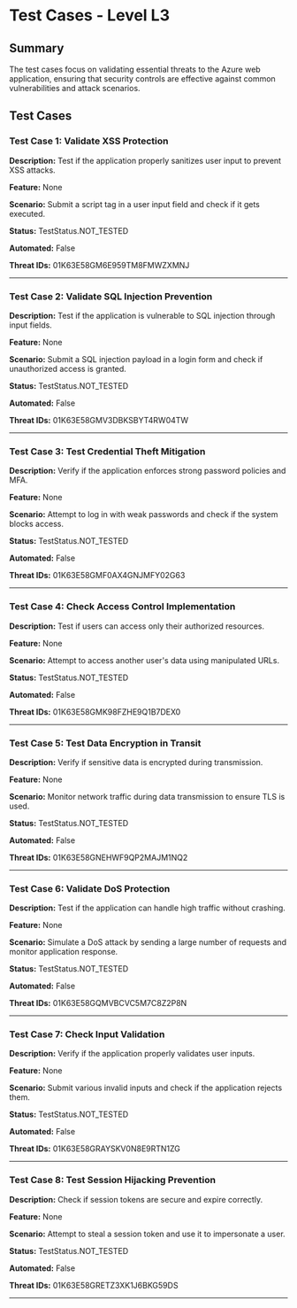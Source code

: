 # Test Cases - Level L3

## Summary

The test cases focus on validating essential threats to the Azure web application, ensuring that security controls are effective against common vulnerabilities and attack scenarios.

## Test Cases

### Test Case 1: Validate XSS Protection

**Description:** Test if the application properly sanitizes user input to prevent XSS attacks.

**Feature:** None

**Scenario:** Submit a script tag in a user input field and check if it gets executed.

**Status:** TestStatus.NOT_TESTED

**Automated:** False

**Threat IDs:** 01K63E58GM6E959TM8FMWZXMNJ

---

### Test Case 2: Validate SQL Injection Prevention

**Description:** Test if the application is vulnerable to SQL injection through input fields.

**Feature:** None

**Scenario:** Submit a SQL injection payload in a login form and check if unauthorized access is granted.

**Status:** TestStatus.NOT_TESTED

**Automated:** False

**Threat IDs:** 01K63E58GMV3DBKSBYT4RW04TW

---

### Test Case 3: Test Credential Theft Mitigation

**Description:** Verify if the application enforces strong password policies and MFA.

**Feature:** None

**Scenario:** Attempt to log in with weak passwords and check if the system blocks access.

**Status:** TestStatus.NOT_TESTED

**Automated:** False

**Threat IDs:** 01K63E58GMF0AX4GNJMFY02G63

---

### Test Case 4: Check Access Control Implementation

**Description:** Test if users can access only their authorized resources.

**Feature:** None

**Scenario:** Attempt to access another user's data using manipulated URLs.

**Status:** TestStatus.NOT_TESTED

**Automated:** False

**Threat IDs:** 01K63E58GMK98FZHE9Q1B7DEX0

---

### Test Case 5: Test Data Encryption in Transit

**Description:** Verify if sensitive data is encrypted during transmission.

**Feature:** None

**Scenario:** Monitor network traffic during data transmission to ensure TLS is used.

**Status:** TestStatus.NOT_TESTED

**Automated:** False

**Threat IDs:** 01K63E58GNEHWF9QP2MAJM1NQ2

---

### Test Case 6: Validate DoS Protection

**Description:** Test if the application can handle high traffic without crashing.

**Feature:** None

**Scenario:** Simulate a DoS attack by sending a large number of requests and monitor application response.

**Status:** TestStatus.NOT_TESTED

**Automated:** False

**Threat IDs:** 01K63E58GQMVBCVC5M7C8Z2P8N

---

### Test Case 7: Check Input Validation

**Description:** Verify if the application properly validates user inputs.

**Feature:** None

**Scenario:** Submit various invalid inputs and check if the application rejects them.

**Status:** TestStatus.NOT_TESTED

**Automated:** False

**Threat IDs:** 01K63E58GRAYSKV0N8E9RTN1ZG

---

### Test Case 8: Test Session Hijacking Prevention

**Description:** Check if session tokens are secure and expire correctly.

**Feature:** None

**Scenario:** Attempt to steal a session token and use it to impersonate a user.

**Status:** TestStatus.NOT_TESTED

**Automated:** False

**Threat IDs:** 01K63E58GRETZ3XK1J6BKG59DS

---

